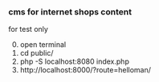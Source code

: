 ### cms for internet shops content


for test only

0) open terminal
1) cd public/
2) php -S localhost:8080 index.php
3) http://localhost:8000/?route=helloman/
